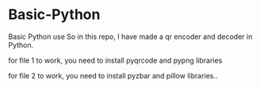 # Basic-Python
Basic Python use 
So in this repo, I have made a qr encoder and decoder in Python. 


for file 1 to work, you need to install pyqrcode and pypng libraries


for file 2 to work, you need to install pyzbar and pillow libraries..
